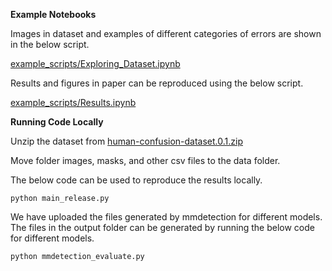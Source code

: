 
**Example Notebooks**

Images in dataset and examples of different categories of errors are shown in the below script.

[example_scripts/Exploring_Dataset.ipynb](https://github.com/kailasdayanandan/dual_thinking/blob/main/example_scripts/Exploring_Dataset.ipynb)

Results and figures in paper can be reproduced using the below script.

[example_scripts/Results.ipynb](https://github.com/kailasdayanandan/dual_thinking/blob/main/example_scripts/Results.ipynb)



**Running Code Locally**

Unzip the dataset from 
[human-confusion-dataset.0.1.zip](https://github.com/kailasdayanandan/dual_thinking/releases/download/v0.0.1-dataset-release/human-confusion-dataset.0.1.zip)

Move folder images, masks, and other csv files to the data folder.

The below code can be used to reproduce the results locally.

```
python main_release.py
```

We have uploaded the files generated by mmdetection for different models.
The files in the output folder can be generated by running the below code for different models.

```
python mmdetection_evaluate.py
```
